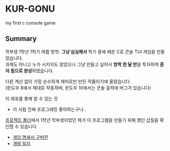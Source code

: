 # KUR-GONU
my first c console game

## Summary
학부생 1학년 1학기 여름 방학. **그냥 심심해서** 학기 중에 배운 C로 콘솔 TUI 게임을 만들었습니다. \
과제도 아니고 누가 시키지도 않았으나 그냥 만들고 싶어서 **방학 한 달 반**을 투자하여 **혼자 힘으로 완성**하였습니다.

다른 계산 없이 가장 순수하게 재미로만 만든 작품이기에 올렸습니다. \
(윈도우 8에서 제대로 작동하며, 윈도우 10에서는 콘솔 출력에 버그가 있습니다)

이 레포를 통해 알 수 있는 것
- 이 사람 진짜 프로그래밍 좋아하는구나..

[프로젝트 폴더](./KUR%20GONU)에서 1학년 학부생이었던 제가 이 프로그램을 만들기 위해 했던 삽질을 확인할 수 있습니다
- [게임 명세서 구버전](./KUR%20GONU/KUR%20고누%20명세서_구버전.pdf)
- [개발 일지](./KUR%20GONU/고누%20개발%20다이어리.txt)
